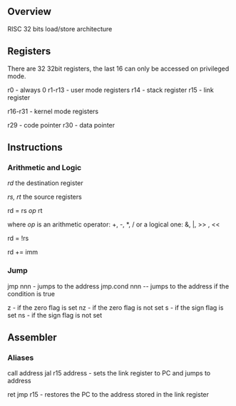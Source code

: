 ## Overview

RISC 32 bits load/store architecture

## Registers

There are 32 32bit registers, the last 16 can only be accessed on privileged mode.

r0 - always 0
r1-r13 - user mode registers
r14 - stack register
r15 - link register

r16-r31 - kernel mode registers

r29 - code pointer
r30 - data pointer


## Instructions

### Arithmetic and Logic

*rd* the destination register

*rs, rt* the source registers

rd = rs *op* rt

where *op* is an arithmetic operator: +, -, *, / or a logical one: &, |, >> , <<

rd = !rs

rd += imm


### Jump

jmp nnn - jumps to the address
jmp.cond nnn -- jumps to the address if the condition is true

z - if the zero flag is set
nz - if the zero flag is not set
s - if the sign flag is set
ns - if the sign flag is not set


## Assembler
### Aliases

call address
  jal r15 address - sets the link register to PC and jumps to address


ret
  jmp r15 - restores the PC to the address stored in the link register


